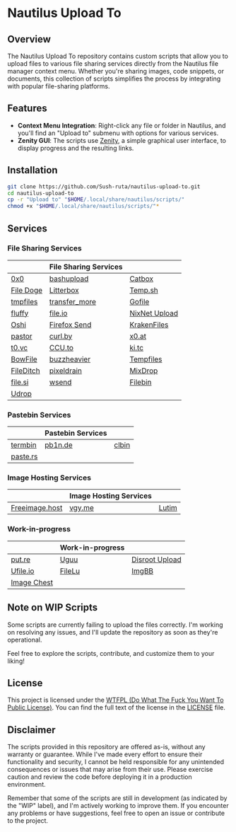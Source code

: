 Nautilus Upload To
==================

Overview
--------

The Nautilus Upload To repository contains custom scripts that allow you to upload files to various file sharing services directly from the Nautilus file manager context menu. Whether you're sharing images, code snippets, or documents, this collection of scripts simplifies the process by integrating with popular file-sharing platforms.

Features
--------

-   **Context Menu Integration**: Right-click any file or folder in Nautilus, and you'll find an "Upload to" submenu with options for various services.
-   **Zenity GUI**: The scripts use [Zenity](https://help.gnome.org/users/zenity/stable/), a simple graphical user interface, to display progress and the resulting links.

Installation
------------

```bash
git clone https://github.com/Sush-ruta/nautilus-upload-to.git
cd nautilus-upload-to
cp -r "Upload to" "$HOME/.local/share/nautilus/scripts/"
chmod +x "$HOME/.local/share/nautilus/scripts/"*
```

Services
--------

### File Sharing Services
|                                     | File Sharing Services                      |                                              |
| ----------------------------------- | ------------------------------------------ | -------------------------------------------- |
| [0x0](https://0x0.st/)              | [bashupload](https://bashupload.com/)      | [Catbox](https://catbox.moe/)                |
| [File Doge](https://filedoge.com/)  | [Litterbox](https://litterbox.catbox.moe/) | [Temp.sh](http://Temp.sh)                    |
| [tmpfiles](https://tmpfiles.org/)   | [transfer_more](https://up.sceptique.eu/)  | [Gofile](https://gofile.io/)                 |
| [fluffy](https://fluffy.cc/)        | [file.io](http://file.io)                  | [NixNet Upload](https://up.nixnet.services/) |
| [Oshi](https://oshi.at/)            | [Firefox Send](https://send.vis.ee/)       | [KrakenFiles](https://krakenfiles.com/)      |
| [pastor](https://c-v.sh/)           | [curl.by](http://curl.by)                  | [x0.at](http://x0.at)                        |
| [t0.vc](http://t0.vc)               | [CCU.to](http://CCU.to)                    | [ki.tc](http://ki.tc)                        |
| [BowFile](https://bowfile.com/)     | [buzzheavier](https://buzzheavier.com/)    | [Tempfiles](https://tempfiles.ninja/)        |
| [FileDitch](https://fileditch.com/) | [pixeldrain](https://pixeldrain.com/)      | [MixDrop](https://mixdrop.ag/)               |
| [file.si](https://file.si/)         | [wsend](https://wsend.net/)                | [Filebin](https://filebin.net/)              |
| [Udrop](https://www.udrop.com/)     |                                            |                                              |

### Pastebin Services
|                                 | Pastebin Services         |                             |
| ------------------------------- | ------------------------- | --------------------------- |
| [termbin](https://termbin.com/) | [pb1n.de](http://pb1n.de) | [clbin](https://clbin.com/) |
| [paste.rs](http://paste.rs)     |                           |                             |

### Image Hosting Services
|                                         | Image Hosting Services  |                                        |
| --------------------------------------- | ----------------------- | -------------------------------------- |
| [Freeimage.host](http://Freeimage.host) | [vgy.me](http://vgy.me) | [Lutim](https://lutim.ggc-project.de/) |

### Work-in-progress
|                                      | Work-in-progress              |                                               |
| ------------------------------------ | ----------------------------- | --------------------------------------------- |
| [put.re](http://put.re)              | [Uguu](https://uguu.se/)      | [Disroot Upload](https://upload.disroot.org/) |
| [Ufile.io](https://ufile.io/)        | [FileLu](https://filelu.com/) | [ImgBB](https://imgbb.com/)                   |
| [Image Chest](https://imgchest.com/) |                               |                                               |

Note on WIP Scripts
-------------------

Some scripts are currently failing to upload the files correctly. I'm working on resolving any issues, and I'll update the repository as soon as they're operational.

Feel free to explore the scripts, contribute, and customize them to your liking!

License
-------

This project is licensed under the [WTFPL (Do What The Fuck You Want To Public License)](https://github.com/Sush-ruta/custom-desktop/blob/main/LICENSE). You can find the full text of the license in the [LICENSE](LICENSE) file.

Disclaimer
----------

The scripts provided in this repository are offered as-is, without any warranty or guarantee. While I've made every effort to ensure their functionality and security, I cannot be held responsible for any unintended consequences or issues that may arise from their use. Please exercise caution and review the code before deploying it in a production environment.

Remember that some of the scripts are still in development (as indicated by the "WIP" label), and I'm actively working to improve them. If you encounter any problems or have suggestions, feel free to open an issue or contribute to the project.
